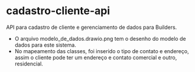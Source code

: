 # cadastro-cliente-api
API para cadastro de cliente e gerenciamento de dados para Builders.

* O arquivo modelo_de_dados.drawio.png tem o desenho do modelo de dados para este sistema. 
* No mapeamento das classes, foi inserido o tipo de contato e endereço, assim o cliente pode ter um endereço e contato comercial e outro, residencial.
